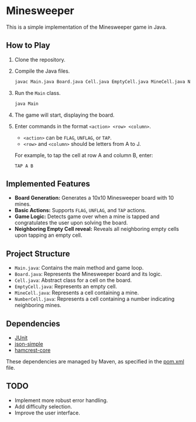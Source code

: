 # Minesweeper

This is a simple implementation of the Minesweeper game in Java.

## How to Play

1.  Clone the repository.
2.  Compile the Java files.
    ```bash
    javac Main.java Board.java Cell.java EmptyCell.java MineCell.java NumberCell.java
    ```
3.  Run the `Main` class.
    ```bash
    java Main
    ```
4.  The game will start, displaying the board.
5.  Enter commands in the format `<action> <row> <column>`.
    *   `<action>` can be `FLAG`, `UNFLAG`, or `TAP`.
    *   `<row>` and `<column>` should be letters from A to J.

    For example, to tap the cell at row A and column B, enter:
    ```
    TAP A B
    ```

## Implemented Features

*   **Board Generation:** Generates a 10x10 Minesweeper board with 10 mines.
*   **Basic Actions:** Supports `FLAG`, `UNFLAG`, and `TAP` actions.
*   **Game Logic:** Detects game over when a mine is tapped and congratulates the user upon solving the board.
*   **Neighboring Empty Cell reveal:** Reveals all neighboring empty cells upon tapping an empty cell.

## Project Structure

*   `Main.java`: Contains the main method and game loop.
*   `Board.java`: Represents the Minesweeper board and its logic.
*   `Cell.java`: Abstract class for a cell on the board.
*   `EmptyCell.java`: Represents an empty cell.
*   `MineCell.java`: Represents a cell containing a mine.
*   `NumberCell.java`: Represents a cell containing a number indicating neighboring mines.

## Dependencies

*   [JUnit](https://junit.org/junit4/)
*   [json-simple](https://github.com/fangyidong/json-simple)
*   [hamcrest-core](https://mvnrepository.com/artifact/org.hamcrest/hamcrest-core)

These dependencies are managed by Maven, as specified in the [pom.xml](pom.xml) file.

## TODO

*   Implement more robust error handling.
*   Add difficulty selection.
*   Improve the user interface.